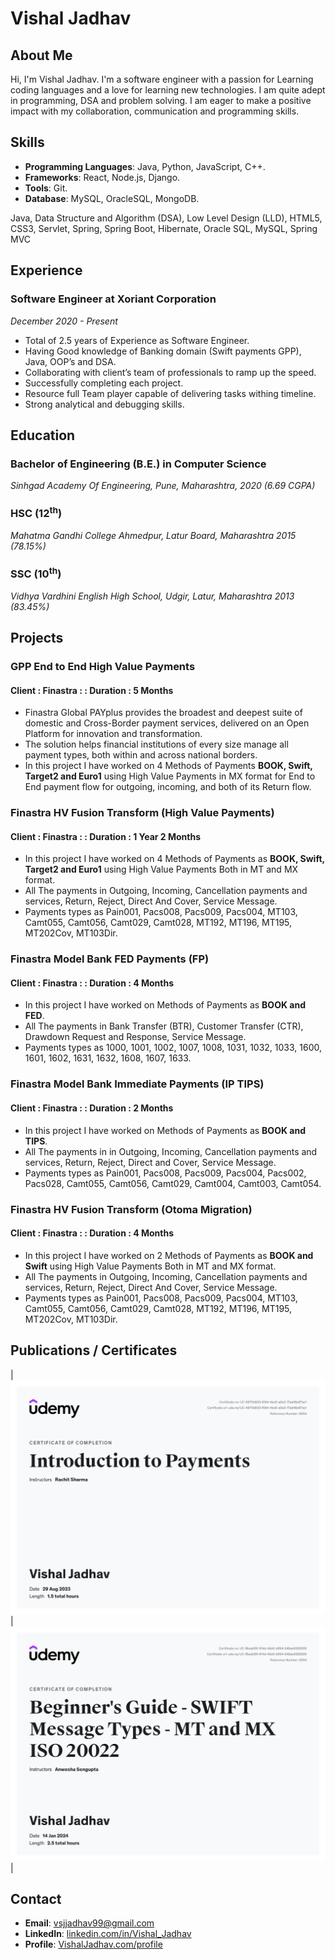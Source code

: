 # Vishal Jadhav
## About Me
Hi, I'm Vishal Jadhav. I'm a software engineer with a passion for Learning coding languages and a love for learning new technologies. I am quite adept in programming, DSA and problem solving. I am eager to make a positive impact with my collaboration, communication and programming skills.

## Skills
- **Programming Languages**: Java, Python, JavaScript, C++.
- **Frameworks**: React, Node.js, Django.
- **Tools**: Git.
- **Database**: MySQL, OracleSQL, MongoDB.

Java, Data Structure and Algorithm (DSA), Low Level 
Design (LLD), HTML5, CSS3, Servlet, Spring, Spring 
Boot, Hibernate, Oracle SQL, MySQL, Spring MVC

## Experience
### Software Engineer at Xoriant Corporation
*December 2020 - Present*

- Total of 2.5 years of Experience as Software Engineer. 
- Having Good knowledge of Banking domain (Swift payments GPP), Java, OOP’s and DSA.
- Collaborating with client’s team of professionals to ramp up the speed.
- Successfully completing each project.
- Resource full Team player capable of delivering tasks withing timeline.
- Strong analytical and debugging skills.



## Education
### Bachelor of Engineering (B.E.) in Computer Science
*Sinhgad Academy Of Engineering, Pune, Maharashtra, 2020 (6.69 CGPA)*

### HSC (12<sup>th</sup>)
*Mahatma Gandhi College Ahmedpur, Latur Board, Maharashtra 2015 (78.15%)*

### SSC (10<sup>th</sup>)
*Vidhya Vardhini English High School, Udgir, Latur, Maharashtra 2013 (83.45%)*


## Projects
### GPP End to End High Value Payments 
#### Client : Finastra : : Duration : 5 Months
- Finastra Global PAYplus provides the broadest and deepest suite of domestic and Cross-Border payment services, delivered on an Open Platform for innovation and transformation.
- The solution helps financial institutions of every size manage all payment types, both within and across national borders.
- In this project I have worked on 4 Methods of Payments **BOOK, Swift, Target2 and Euro1** using High Value Payments in MX format for End to End payment flow for outgoing, incoming, and both of its Return flow.

### Finastra HV Fusion Transform (High Value Payments)
#### Client : Finastra : : Duration : 1 Year 2 Months
- In this project I have worked on 4 Methods of Payments as **BOOK, Swift, Target2 and Euro1** using High Value Payments Both in MT and MX format.
- All The payments in Outgoing, Incoming, Cancellation payments and services, Return, Reject, Direct And Cover, Service Message.
- Payments types as Pain001, Pacs008, Pacs009, Pacs004, MT103, Camt055, Camt056, Camt029, Camt028, MT192, MT196, MT195, MT202Cov, MT103Dir.

### Finastra Model Bank FED Payments (FP)
#### Client : Finastra : : Duration : 4 Months
- In this project I have worked on Methods of Payments as **BOOK and FED**.
- All The payments in Bank Transfer (BTR), Customer Transfer (CTR), Drawdown Request and Response, Service Message.
- Payments types as 1000, 1001, 1002, 1007, 1008, 1031, 1032, 1033, 1600, 1601, 1602, 1631, 1632, 1608, 1607, 1633.

### Finastra Model Bank Immediate Payments (IP TIPS)
#### Client : Finastra : : Duration : 2 Months
- In this project I have worked on Methods of Payments as **BOOK and TIPS**.
- All The payments in in Outgoing, Incoming, Cancellation payments and services, Return, Reject, Direct and Cover, Service Message.
- Payments types as Pain001, Pacs008, Pacs009, Pacs004, Pacs002, Pacs028, Camt055, Camt056, Camt029, Camt004, Camt003, Camt054.

### Finastra HV Fusion Transform (Otoma Migration)
#### Client : Finastra : : Duration : 4 Months
- In this project I have worked on 2 Methods of Payments as **BOOK and Swift** using High Value Payments Both in MT and MX format.
- All The payments in Outgoing, Incoming, Cancellation payments and services, Return, Reject, Direct And Cover, Service Message.
- Payments types as Pain001, Pacs008, Pacs009, Pacs004, MT103, Camt055, Camt056, Camt029, Camt028, MT192, MT196, MT195, MT202Cov, MT103Dir.

## Publications / Certificates
| ![Certificate : Introduction To Payments](https://github.com/Vishal-S-J/Vishal-S-J/blob/main/Images/Introduction_To_Payments.jpg) | ![Certificate : Swift Message MT and MX](https://github.com/Vishal-S-J/Vishal-S-J/blob/main/Images/Swift_Messages_MT_and_MX.jpg) |

## Contact
- **Email**: [vsjjadhav99@gmail.com](mailto:vsjjadhav99@gmail.com)
- **LinkedIn**: [linkedin.com/in/Vishal_Jadhav](https://www.linkedin.com/in/vishal-jadhav-0b1237231)
- **Profile**: [VishalJadhav.com/profile](https://vishal-s-j.github.io/)
